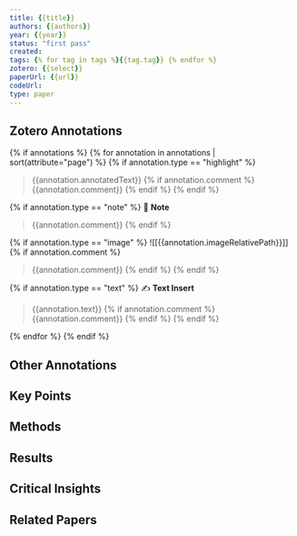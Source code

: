 ```yaml
---
title: {{title}}
authors: {{authors}}
year: {{year}}
status: "first pass"
created: 
tags: {% for tag in tags %}{{tag.tag}} {% endfor %}
zotero: {{select}}
paperUrl: {{url}}
codeUrl: 
type: paper
---
```


## Zotero Annotations
{% if annotations %}
{% for annotation in annotations | sort(attribute="page") %}
{% if annotation.type == "highlight" %}
> {{annotation.annotatedText}}
{% if annotation.comment %}
> {{annotation.comment}}
{% endif %}
{% endif %}

{% if annotation.type == "note" %}
📝 **Note**
> {{annotation.comment}}
{% endif %}

{% if annotation.type == "image" %}
![[{{annotation.imageRelativePath}}]]
{% if annotation.comment %}
> {{annotation.comment}}
{% endif %}
{% endif %}

{% if annotation.type == "text" %}
✍️ **Text Insert**
> {{annotation.text}}
{% if annotation.comment %}
> {{annotation.comment}}
{% endif %}
{% endif %}

{% endfor %}
{% endif %}
## Other Annotations


## Key Points

## Methods

## Results

## Critical Insights

## Related Papers
